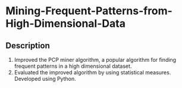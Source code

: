 # Mining-Frequent-Patterns-from-High-Dimensional-Data

## Description

1. Improved the PCP miner algorithm, a popular algorithm for finding frequent patterns in a high dimensional dataset.
2. Evaluated the improved algorithm by using statistical measures. Developed using Python.

